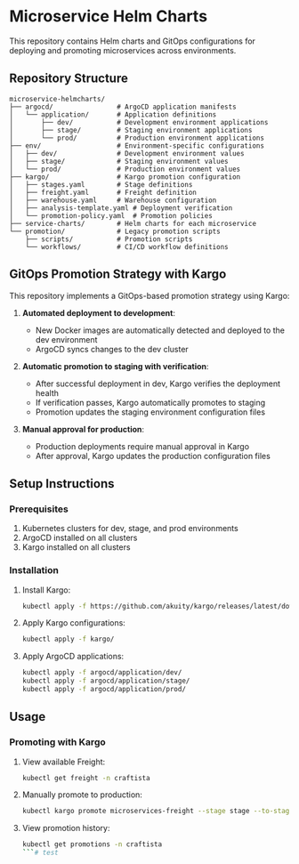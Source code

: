 # Microservice Helm Charts

This repository contains Helm charts and GitOps configurations for deploying and promoting microservices across environments.

## Repository Structure

```
microservice-helmcharts/
├── argocd/                # ArgoCD application manifests
│   └── application/       # Application definitions
│       ├── dev/           # Development environment applications
│       ├── stage/         # Staging environment applications
│       └── prod/          # Production environment applications
├── env/                   # Environment-specific configurations
│   ├── dev/               # Development environment values
│   ├── stage/             # Staging environment values
│   └── prod/              # Production environment values
├── kargo/                 # Kargo promotion configuration
│   ├── stages.yaml        # Stage definitions
│   ├── freight.yaml       # Freight definition
│   ├── warehouse.yaml     # Warehouse configuration
│   ├── analysis-template.yaml # Deployment verification
│   └── promotion-policy.yaml  # Promotion policies
├── service-charts/        # Helm charts for each microservice
└── promotion/             # Legacy promotion scripts
    ├── scripts/           # Promotion scripts
    └── workflows/         # CI/CD workflow definitions
```

## GitOps Promotion Strategy with Kargo

This repository implements a GitOps-based promotion strategy using Kargo:

1. **Automated deployment to development**:
   - New Docker images are automatically detected and deployed to the dev environment
   - ArgoCD syncs changes to the dev cluster

2. **Automatic promotion to staging with verification**:
   - After successful deployment in dev, Kargo verifies the deployment health
   - If verification passes, Kargo automatically promotes to staging
   - Promotion updates the staging environment configuration files

3. **Manual approval for production**:
   - Production deployments require manual approval in Kargo
   - After approval, Kargo updates the production configuration files

## Setup Instructions

### Prerequisites

1. Kubernetes clusters for dev, stage, and prod environments
2. ArgoCD installed on all clusters
3. Kargo installed on all clusters

### Installation

1. Install Kargo:
   ```bash
   kubectl apply -f https://github.com/akuity/kargo/releases/latest/download/install.yaml
   ```

2. Apply Kargo configurations:
   ```bash
   kubectl apply -f kargo/
   ```

3. Apply ArgoCD applications:
   ```bash
   kubectl apply -f argocd/application/dev/
   kubectl apply -f argocd/application/stage/
   kubectl apply -f argocd/application/prod/
   ```

## Usage

### Promoting with Kargo

1. View available Freight:
   ```bash
   kubectl get freight -n craftista
   ```

2. Manually promote to production:
   ```bash
   kubectl kargo promote microservices-freight --stage stage --to-stage prod -n craftista
   ```

3. View promotion history:
   ```bash
   kubectl get promotions -n craftista
   ```# test